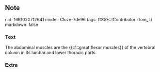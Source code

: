 ## Note
nid: 1661020712641
model: Cloze-7de96
tags: GSSE::!Contributor::Tom_Li
markdown: false

### Text
<div>
  The abdominal muscles are the {{c1::great flexor muscles}} of the
  vertebral column in its lumbar and lower thoracic parts.
</div>

### Extra

